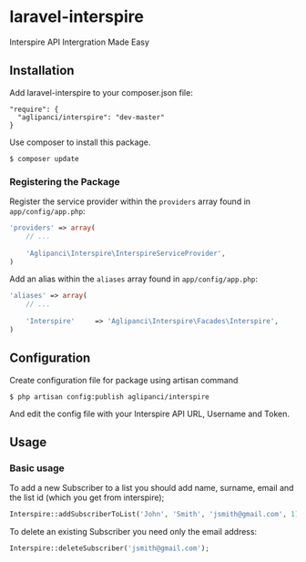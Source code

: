 laravel-interspire
==================

Interspire API Intergration Made Easy

## Installation

Add laravel-interspire to your composer.json file:

```
"require": {
  "aglipanci/interspire": "dev-master"
}
```

Use composer to install this package.

```
$ composer update
```

### Registering the Package

Register the service provider within the ```providers``` array found in ```app/config/app.php```:

```php
'providers' => array(
	// ...
	
	'Aglipanci\Interspire\InterspireServiceProvider',
)
```

Add an alias within the ```aliases``` array found in ```app/config/app.php```:


```php
'aliases' => array(
	// ...
	
	'Interspire'     => 'Aglipanci\Interspire\Facades\Interspire',
)
```

## Configuration

Create configuration file for package using artisan command

```
$ php artisan config:publish aglipanci/interspire
```

And edit the config file with your Interspire API URL, Username and Token.


## Usage

### Basic usage

To add a new Subscriber to a list you should add name, surname, email and the list id (which you get from interspire);

```php
Interspire::addSubscriberToList('John', 'Smith', 'jsmith@gmail.com', 1);
```

To delete an existing Subscriber you need only the email address:

```php
Interspire::deleteSubscriber('jsmith@gmail.com');
```

	
